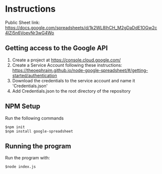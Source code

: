 # Instructions
Public Sheet link:
https://docs.google.com/spreadsheets/d/1k2WL8lhCH_M2gDaDdE1OGw2c4lZj5n6VoevNr3wG4Wo

## Getting access to the Google API
1. Create a project at https://console.cloud.google.com/
1. Create a Service Account following these instructions:
https://theoephraim.github.io/node-google-spreadsheet/#/getting-started/authentication
1. Download the credentials to the service account and name it 'Credentials.json'
1. Add Credentials.json to the root directory of the repository

## NPM Setup
Run the following commands

```
$npm init
$npm install google-spreadsheet
```

## Running the program
Run the program with:
```
$node index.js
```
